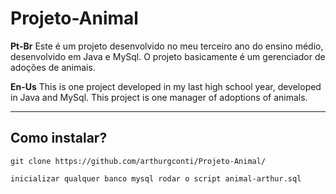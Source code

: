 # Projeto-Animal

**Pt-Br**
Este é um projeto desenvolvido no meu terceiro ano do ensino médio, desenvolvido em Java  e MySql.
O projeto basicamente é um gerenciador de adoções de animais.

**En-Us**
This is one project developed in my last high school year, developed in Java and MySql.
This project is one manager of adoptions of animals.

---
## Como instalar?

```
git clone https://github.com/arthurgconti/Projeto-Animal/

inicializar qualquer banco mysql rodar o script animal-arthur.sql

```
